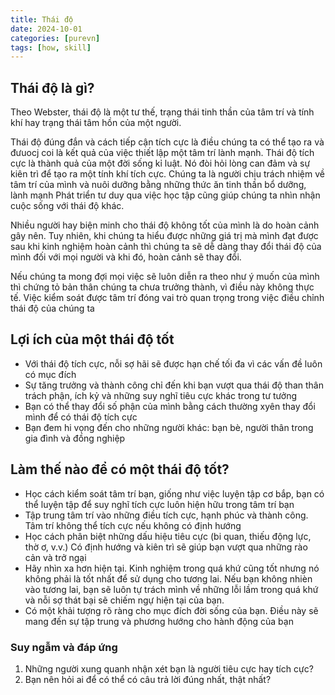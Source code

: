 ```yaml
---
title: Thái độ
date: 2024-10-01
categories: [purevn]
tags: [how, skill]
---
```


## Thái độ là gì?
Theo Webster, thái độ là một tư thế, trạng thái tinh thần của tâm trí và tính khí hay trạng thái tâm hồn của một người.

Thái độ đúng đắn và cách tiếp cận tích cực là điều chúng ta có thể tạo ra và đưuocj coi là kết quả của việc thiết lập một tâm trí lành mạnh.
Thái độ tích cực là thành quả của một đời sống kỉ luật. Nó đòi hỏi lòng can đảm và sự kiên trì để tạo ra một tính khí tích cực.
Chúng ta là người chịu trách nhiệm về tâm trí của mình và nuôi dưỡng bằng những thức ăn tinh thần bổ dưỡng, lành mạnh
Phát triển tư duy qua việc học tập cũng giúp chúng ta nhìn nhận cuộc sống với thái độ khác.

Nhiều người hay biện minh cho thái độ không tốt của mình là do hoàn cảnh gây nên. 
Tuy nhiên, khi chúng ta hiểu được những giá trị mà mình đạt được sau khi kinh nghiệm hoàn cảnh thì chúng ta sẽ dễ dàng thay đổi thái độ của mình đối với mọi người và khi đó, hoàn cảnh sẽ thay đổi.

Nếu chúng ta mong đợi mọi việc sẽ luôn diễn ra theo như ý muốn của mình thì chứng tỏ bản thân chúng ta chưa trưởng thành, vì điều này không thực tế.
Việc kiểm soát được tâm trí đóng vai trò quan trọng trong việc điều chỉnh thái độ của chúng ta

## Lợi ích của một thái độ tốt
- Với thái độ tích cực, nỗi sợ hãi sẽ được hạn chế tối đa vì các vấn đề luôn có mục đích
- Sự tăng trưởng và thành công chỉ đến khi bạn vượt qua thái độ than thân trách phận, ích kỷ và những suy nghĩ tiêu cực khác trong tư tưởng
- Bạn có thể thay đổi số phận của mình bằng cách thường xyên thay đổi mình để có thái độ tích cực
- Bạn đem hi vọng đến cho những người khác: bạn bè, người thân trong gia đình và đồng nghiệp

## Làm thế nào để có một thái độ tốt?
- Học cách kiểm soát tâm trí bạn, giống như việc luyện tập cơ bắp, bạn có thể luyện tập để suy nghĩ tích cực luôn hiện hữu trong tâm trí bạn
- Tập trung tâm trí vào những điều tích cực, hạnh phúc và thành công. Tâm trí không thể tích cực nếu không có định hướng
- Học cách phân biệt những dấu hiệu tiêu cực (bi quan, thiếu động lực, thờ ơ, v.v.) Có định hướng và kiên trì sẽ giúp bạn vượt qua những rào cản và trở ngại
- Hãy nhìn xa hơn hiện tại. Kinh nghiệm trong quá khứ cũng tốt nhưng nó không phải là tốt nhất để sử dụng cho tương lai. Nếu bạn không nhièn vào tương lai, bạn sẽ luôn tự trách mình về những lỗi lầm trong quá khứ và nỗi sợ thát bại sẽ chiếm ngự hiện tại của bạn.
- Có một khải tượng rõ ràng cho mục đích đời sống của bạn. Điều này sẽ mang đến sự tập trung và phương hướng cho hành động của bạn

### Suy ngẫm và đáp ứng
1. Những người xung quanh nhận xét bạn là người tiêu cực hay tích cực?
2. Bạn nên hỏi ai để có thể có câu trả lời đúng nhất, thật nhất?










